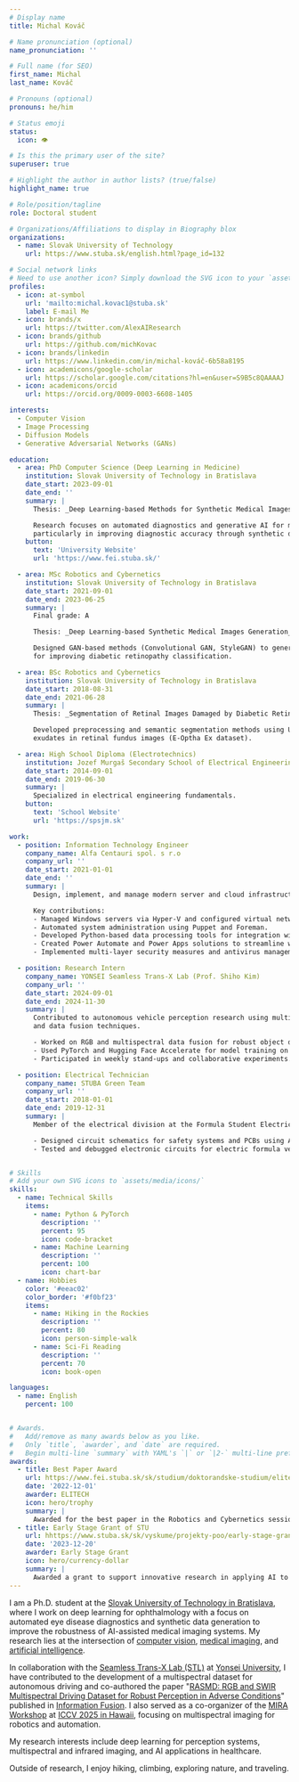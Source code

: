 ```yaml
---
# Display name
title: Michal Kováč

# Name pronunciation (optional)
name_pronunciation: ''

# Full name (for SEO)
first_name: Michal
last_name: Kováč

# Pronouns (optional)
pronouns: he/him

# Status emoji
status:
  icon: 👁

# Is this the primary user of the site?
superuser: true

# Highlight the author in author lists? (true/false)
highlight_name: true

# Role/position/tagline
role: Doctoral student

# Organizations/Affiliations to display in Biography blox
organizations:
  - name: Slovak University of Technology
    url: https://www.stuba.sk/english.html?page_id=132

# Social network links
# Need to use another icon? Simply download the SVG icon to your `assets/media/icons/` folder.
profiles:
  - icon: at-symbol
    url: 'mailto:michal.kovac1@stuba.sk'
    label: E-mail Me
  - icon: brands/x
    url: https://twitter.com/AlexAIResearch
  - icon: brands/github
    url: https://github.com/michKovac
  - icon: brands/linkedin
    url: https://www.linkedin.com/in/michal-kováč-6b58a8195
  - icon: academicons/google-scholar
    url: https://scholar.google.com/citations?hl=en&user=S9B5c8QAAAAJ
  - icon: academicons/orcid
    url: https://orcid.org/0009-0003-6608-1405

interests:
  - Computer Vision
  - Image Processing
  - Diffusion Models
  - Generative Adversarial Networks (GANs)

education:
  - area: PhD Computer Science (Deep Learning in Medicine)
    institution: Slovak University of Technology in Bratislava
    date_start: 2023-09-01
    date_end: ''
    summary: |
      Thesis: _Deep Learning-based Methods for Synthetic Medical Images Generation_

      Research focuses on automated diagnostics and generative AI for medical image synthesis, 
      particularly in improving diagnostic accuracy through synthetic data.
    button:
      text: 'University Website'
      url: 'https://www.fei.stuba.sk/'

  - area: MSc Robotics and Cybernetics
    institution: Slovak University of Technology in Bratislava
    date_start: 2021-09-01
    date_end: 2023-06-25
    summary: |
      Final grade: A

      Thesis: _Deep Learning-based Synthetic Medical Images Generation_

      Designed GAN-based methods (Convolutional GAN, StyleGAN) to generate synthetic retinal images 
      for improving diabetic retinopathy classification.

  - area: BSc Robotics and Cybernetics
    institution: Slovak University of Technology in Bratislava
    date_start: 2018-08-31
    date_end: 2021-06-28
    summary: |
      Thesis: _Segmentation of Retinal Images Damaged by Diabetic Retinopathy_

      Developed preprocessing and semantic segmentation methods using U-Net to detect 
      exudates in retinal fundus images (E-Optha Ex dataset).

  - area: High School Diploma (Electrotechnics)
    institution: Jozef Murgaš Secondary School of Electrical Engineering
    date_start: 2014-09-01
    date_end: 2019-06-30
    summary: |
      Specialized in electrical engineering fundamentals.
    button:
      text: 'School Website'
      url: 'https://spsjm.sk'

work:
  - position: Information Technology Engineer
    company_name: Alfa Centauri spol. s r.o
    company_url: ''
    date_start: 2021-01-01
    date_end: ''
    summary: |
      Design, implement, and manage modern server and cloud infrastructure with focus on automation and security.

      Key contributions:
      - Managed Windows servers via Hyper-V and configured virtual networks.
      - Automated system administration using Puppet and Foreman.
      - Developed Python-based data processing tools for integration with external systems.
      - Created Power Automate and Power Apps solutions to streamline workflows.
      - Implemented multi-layer security measures and antivirus management.

  - position: Research Intern
    company_name: YONSEI Seamless Trans-X Lab (Prof. Shiho Kim)
    company_url: ''
    date_start: 2024-09-01
    date_end: 2024-11-30
    summary: |
      Contributed to autonomous vehicle perception research using multispectral camera imaging 
      and data fusion techniques.

      - Worked on RGB and multispectral data fusion for robust object detection.
      - Used PyTorch and Hugging Face Accelerate for model training on GPU clusters.
      - Participated in weekly stand-ups and collaborative experiments.

  - position: Electrical Technician
    company_name: STUBA Green Team
    company_url: ''
    date_start: 2018-01-01
    date_end: 2019-12-31
    summary: |
      Member of the electrical division at the Formula Student Electric competition team.

      - Designed circuit schematics for safety systems and PCBs using Altium.
      - Tested and debugged electronic circuits for electric formula vehicles.


# Skills
# Add your own SVG icons to `assets/media/icons/`
skills:
  - name: Technical Skills
    items:
      - name: Python & PyTorch
        description: ''
        percent: 95
        icon: code-bracket
      - name: Machine Learning
        description: ''
        percent: 100
        icon: chart-bar
  - name: Hobbies
    color: '#eeac02'
    color_border: '#f0bf23'
    items:
      - name: Hiking in the Rockies
        description: ''
        percent: 80
        icon: person-simple-walk
      - name: Sci-Fi Reading
        description: ''
        percent: 70
        icon: book-open

languages:
  - name: English
    percent: 100


# Awards.
#   Add/remove as many awards below as you like.
#   Only `title`, `awarder`, and `date` are required.
#   Begin multi-line `summary` with YAML's `|` or `|2-` multi-line prefix and indent 2 spaces below.
awards:
  - title: Best Paper Award
    url: https://www.fei.stuba.sk/sk/studium/doktorandske-studium/elitech.html?page_id=3869
    date: '2022-12-01'
    awarder: ELITECH
    icon: hero/trophy
    summary: |
      Awarded for the best paper in the Robotics and Cybernetics session at the ELITECH conference.
  - title: Early Stage Grant of STU
    url: hhttps://www.stuba.sk/sk/vyskume/projekty-poo/early-stage-granty.html?page_id=16590
    date: '2023-12-20'
    awarder: Early Stage Grant
    icon: hero/currency-dollar
    summary: |
      Awarded a grant to support innovative research in applying AI to healthcare, focusing on improving diagnostic accuracy and patient outcomes through advanced machine learning techniques.
---
```


I am a Ph.D. student at the [Slovak University of Technology in Bratislava](https://www.stuba.sk/english.html?page_id=132), where I work on deep learning for ophthalmology with a focus on automated eye disease diagnostics and synthetic data generation to improve the robustness of AI-assisted medical imaging systems. My research lies at the intersection of [computer vision](https://en.wikipedia.org/wiki/Computer_vision), [medical imaging](https://en.wikipedia.org/wiki/Medical_imaging), and [artificial intelligence](https://en.wikipedia.org/wiki/Artificial_intelligence).

In collaboration with the [Seamless Trans-X Lab (STL)](https://stl.yonsei.ac.kr/) at [Yonsei University](https://www.yonsei.ac.kr/), I have contributed to the development of a multispectral dataset for autonomous driving and co-authored the paper "[RASMD: RGB and SWIR Multispectral Driving Dataset for Robust Perception in Adverse Conditions](https://www.sciencedirect.com/science/article/abs/pii/S1566253525009340)" published in [Information Fusion](https://www.sciencedirect.com/journal/information-fusion). I also served as a co-organizer of the [MIRA Workshop](https://multispectral4ra.github.io/) at [ICCV 2025 in Hawaii](https://iccv.thecvf.com/), focusing on multispectral imaging for robotics and automation.

My research interests include deep learning for perception systems, multispectral and infrared imaging, and AI applications in healthcare.

Outside of research, I enjoy hiking, climbing, exploring nature, and traveling.